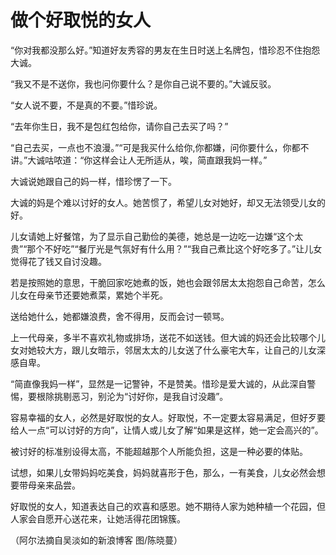 # 做个好取悦的女人

“你对我都没那么好。”知道好友秀容的男友在生日时送上名牌包，惜珍忍不住抱怨大诚。 

“我又不是不送你，我也问你要什么？是你自己说不要的。”大诚反驳。 

“女人说不要，不是真的不要。”惜珍说。 

“去年你生日，我不是包红包给你，请你自己去买了吗？” 

“自己去买，一点也不浪漫。”“可是我买什么给你,你都嫌，问你要什么，你都不讲。”大诚咕哝道：“你这样会让人无所适从，唉，简直跟我妈一样。” 

大诚说她跟自己的妈一样，惜珍愣了一下。 

大诚的妈是个难以讨好的女人。她苦惯了，希望儿女对她好，却又无法领受儿女的好。 

儿女请她上好餐馆，为了显示自己勤俭的美德，她总是一边吃一边嫌“这个太贵”“那个不好吃”“餐厅光是气氛好有什么用？”“我自己煮比这个好吃多了。”让儿女觉得花了钱又自讨没趣。 

若是按照她的意思，干脆回家吃她煮的饭，她也会跟邻居太太抱怨自己命苦，怎么儿女在母亲节还要她煮菜，累她个半死。 

送给她什么，她都嫌浪费，舍不得用，反而会讨一顿骂。 

上一代母亲，多半不喜欢礼物或排场，送花不如送钱。但大诚的妈还会比较哪个儿女对她较大方，跟儿女暗示，邻居太太的儿女送了什么豪宅大车，让自己的儿女深感自卑。 

“简直像我妈一样”，显然是一记警钟，不是赞美。惜珍是爱大诚的，从此深自警惕，要根除挑剔恶习，别沦为“讨好你，是我自讨没趣”。 

容易幸福的女人，必然是好取悦的女人。好取悦，不一定要太容易满足，但好歹要给人一点“可以讨好的方向”，让情人或儿女了解“如果是这样，她一定会高兴的”。 

被讨好的标准别设得太高，不能超越那个人所能负担，这是一种必要的体贴。 

试想，如果儿女带妈妈吃美食，妈妈就喜形于色，那么，一有美食，儿女必然会想要带母亲来品尝。 

好取悦的女人，知道表达自己的欢喜和感恩。她不期待人家为她种植一个花园，但人家会自愿开心送花来，让她活得花团锦簇。 

（阿尔法摘自吴淡如的新浪博客 图/陈晓蔓）